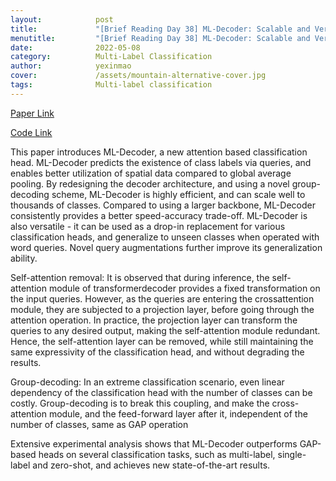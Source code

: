 ```yaml
---
layout:            post
title:             "[Brief Reading Day 38] ML-Decoder: Scalable and Versatile Classification Head"
menutitle:         "[Brief Reading Day 38] ML-Decoder: Scalable and Versatile Classification Head"
date:              2022-05-08
category:          Multi-Label Classification
author:            yexinmao
cover:             /assets/mountain-alternative-cover.jpg
tags:              Multi-label classification
---
```


[Paper Link](https://arxiv.org/pdf/2111.12933v2)

[Code Link](https://github.com/Alibaba-MIIL/ML_Decoder)

This paper introduces ML-Decoder, a new attention based classification head. ML-Decoder predicts the existence of class labels via queries, and enables better utilization of spatial data compared to global average pooling. By redesigning the decoder architecture, and using a novel group-decoding scheme, ML-Decoder is highly efficient, and can scale well to thousands of classes. Compared to using a larger backbone, ML-Decoder consistently provides a better speed-accuracy trade-off. ML-Decoder is also versatile - it can be used as a drop-in replacement for various classification heads, and generalize to unseen
classes when operated with word queries. Novel query augmentations further improve its generalization ability.

Self-attention removal: It is observed that during inference, the self-attention module of transformerdecoder provides a fixed transformation on the input
queries. However, as the queries are entering the crossattention module, they are subjected to a projection layer, before going through the attention operation. In practice, the projection layer can transform the queries to any desired output, making the self-attention module redundant. Hence, the self-attention layer can be removed, while still maintaining the same expressivity of the classification head, and without degrading the results.

Group-decoding: In an extreme classification scenario, even linear dependency of the classification head with the number of classes can be costly. Group-decoding is to break this coupling, and make the cross-attention module, and the feed-forward layer after it, independent of the number of classes, same as GAP operation

Extensive experimental analysis shows that ML-Decoder outperforms GAP-based heads on several classification tasks, such as multi-label, single-label
and zero-shot, and achieves new state-of-the-art results.
